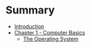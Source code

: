 # Summary

* [Introduction](README.md)
* [Chapter 1 - Computer Basics](ch1-computer-basics/basics.md)
  * [The Operating System](ch1-computer-basics/operating_system.md)
